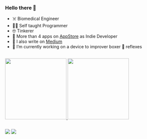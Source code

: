 ### Hello there 👋

- ☠️ Biomedical Engineer
- 🧑‍💻 Self taught Programmer
- 🤓 Tinkerer
- 📱 More than 4 apps on [AppStore](https://apps.apple.com/it/developer/andrea-finollo/id1231762625) as Indie Developer
- 📝 I also write on [Medium](https://thexcodewhisperer.medium.com)
- 🔭 I’m currently working on a device to improver boxer 🥊 reflexes

##
 <div>
  <a href="https://github.com/Drama999">
  <img height="200em" src="https://github-readme-stats.vercel.app/api?username=drama999&theme=dark&show_icons=true&count_private=true"/>
  <img height="200em" src="https://github-readme-stats.vercel.app/api/top-langs/?username=drama999&theme=dark&show_icons=true&count_private=true"/>
</div>

  ##
  <div> 
    <a href="https://www.linkedin.com/in/andreafinollo" target="_blank"><img src="https://img.shields.io/badge/-LinkedIn-%230077B5?style=for-the-badge&logo=linkedin&logoColor=white" target="_blank"></a> 
    <a href="https://twitter.com/DrAma78" target="_blank"><img src="https://img.shields.io/badge/Twitter-1DA1F2?style=for-the-badge&logo=twitter&logoColor=white" target="_blank"></a>
</div>
  
  
<!--
**DrAma999/DrAma999** is a ✨ _special_ ✨ repository because its `README.md` (this file) appears on your GitHub profile.

Here are some ideas to get you started:

- 🔭 I’m currently working on ...
- 🌱 I’m currently learning ...
- 👯 I’m looking to collaborate on ...
- 🤔 I’m looking for help with ...
- 💬 Ask me about ...
- 📫 How to reach me: ...
- 😄 Pronouns: ...
- ⚡ Fun fact: ...
-->
